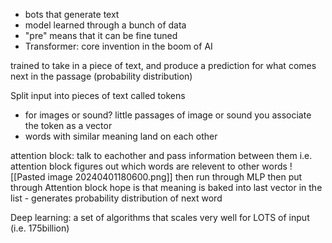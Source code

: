 - bots that generate text
- model learned through a bunch of data
- "pre" means that it can be fine tuned
- Transformer: core invention in the boom of AI

trained to take in a piece of text, and produce a prediction for what comes next in the passage (probability distribution)

Split input into pieces of text called tokens
- for images or sound? little passages of image or sound
you associate the token as a vector
- words with similar meaning land on each other 

attention block: talk to eachother and pass information between them
	i.e. attention block figures out which words are relevent to other words
	![[Pasted image 20240401180600.png]]
	then run through MLP
	then put through Attention block
	hope is that meaning is baked into last vector in the list
		- generates probability distribution of next word 

Deep learning: a set of algorithms that scales very well for LOTS of input (i.e. 175billion)